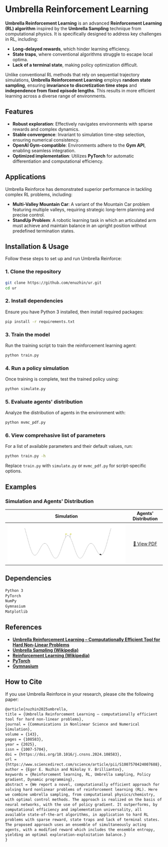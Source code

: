 # Umbrella Reinforcement Learning

**Umbrella Reinforcement Learning** is an advanced **Reinforcement Learning (RL) algorithm** inspired by the **Umbrella Sampling** technique from computational physics. It is specifically designed to address key challenges in RL, including:

- **Long-delayed rewards**, which hinder learning efficiency.
- **State traps**, where conventional algorithms struggle to escape local optima.
- **Lack of a terminal state**, making policy optimization difficult.

Unlike conventional RL methods that rely on sequential trajectory simulations, **Umbrella Reinforcement Learning** employs **random state sampling**, ensuring **invariance to discretization time steps** and **independence from fixed episode lengths**. This results in more efficient learning across a diverse range of environments.

## Features
- **Robust exploration**: Effectively navigates environments with sparse rewards and complex dynamics.
- **Stable convergence**: Invariant to simulation time-step selection, ensuring numerical consistency.
- **OpenAI Gym-compatible**: Environments adhere to the **Gym API**, enabling seamless integration.
- **Optimized implementation**: Utilizes **PyTorch** for automatic differentiation and computational efficiency.

## Applications
Umbrella Reinforce has demonstrated superior performance in tackling complex RL problems, including:
- **Multi-Valley Mountain Car**: A variant of the Mountain Car problem featuring multiple valleys, requiring strategic long-term planning and precise control.
- **StandUp Problem**: A robotic learning task in which an articulated arm must achieve and maintain balance in an upright position without predefined termination states.

## Installation & Usage

Follow these steps to set up and run Umbrella Reinforce:

### 1. Clone the repository
```bash
git clone https://github.com/enuzhin/ur.git
cd ur
```

### 2. Install dependencies
Ensure you have Python 3 installed, then install required packages:
```bash
pip install -r requirements.txt
```

### 3. Train the model
Run the training script to train the reinforcement learning agent:
```bash
python train.py
```

### 4. Run a policy simulation
Once training is complete, test the trained policy using:
```bash
python simulate.py
```

### 5. Evaluate agents' distribution
Analyze the distribution of agents in the environment with:
```bash
python mvmc_pdf.py
```

### 6. View comprehasive list of parameters
For a list of available parameters and their default values, run:
```bash
python train.py -h
```
Replace `train.py` with `simulate.py` or `mvmc_pdf.py` for script-specific options.

## Examples
### Simulation and Agents' Distribution

| **Simulation** | **Agents' Distribution** |
|:-------------:|:------------------------:|
| ![GIF](out/mvmc.gif) | [📄 View PDF](out/mvmc.pdf) |

## Dependencies
```bash
Python 3
PyTorch
NumPy
Gymnasium
Matplotlib
```

## References
- **[Umbrella Reinforcement Learning – Computationally Efficient Tool for Hard Non-Linear Problems](https://doi.org/10.1016/j.cnsns.2024.108583)**
- **[Umbrella Sampling (Wikipedia)](https://en.wikipedia.org/wiki/Umbrella_sampling)**
- **[Reinforcement Learning (Wikipedia)](https://en.wikipedia.org/wiki/Reinforcement_learning)**
- **[PyTorch](https://pytorch.org)**
- **[Gymnasium](https://gymnasium.farama.org/)**

## How to Cite
If you use Umbrella Reinforce in your research, please cite the following paper:

```
@article{nuzhin2025umbrella,
title = {Umbrella Reinforcement Learning – computationally efficient tool for hard non-linear problems},
journal = {Communications in Nonlinear Science and Numerical Simulation},
volume = {143},
pages = {108583},
year = {2025},
issn = {1007-5704},
doi = {https://doi.org/10.1016/j.cnsns.2024.108583},
url = {https://www.sciencedirect.com/science/article/pii/S1007570424007688},
author = {Egor E. Nuzhin and Nikolay V. Brilliantov},
keywords = {Reinforcement learning, RL, Umbrella sampling, Policy gradient, Dynamic programming},
abstract = {We report a novel, computationally efficient approach for solving hard nonlinear problems of reinforcement learning (RL). Here we combine umbrella sampling, from computational physics/chemistry, with optimal control methods. The approach is realized on the basis of neural networks, with the use of policy gradient. It outperforms, by computational efficiency and implementation universality, all available state-of-the-art algorithms, in application to hard RL problems with sparse reward, state traps and lack of terminal states. The proposed approach uses an ensemble of simultaneously acting agents, with a modified reward which includes the ensemble entropy, yielding an optimal exploration-exploitation balance.}
}
```

